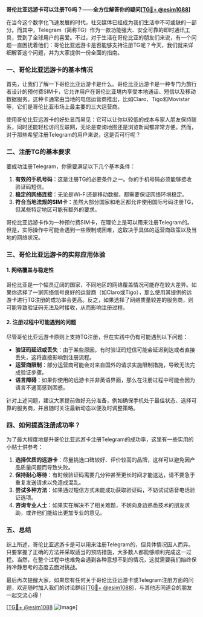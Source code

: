 **哥伦比亚远游卡可以注册TG吗？——全方位解答你的疑问[[TG💪+ @esim1088](https://t.me/s/esim1088)]**

在当今这个数字化飞速发展的时代，社交媒体已经成为我们生活中不可或缺的一部分。而其中，Telegram（简称TG）作为一款功能强大、安全可靠的即时通讯工具，受到了全球用户的喜爱。不过，对于生活在哥伦比亚的朋友们来说，有一个问题一直困扰着他们：哥伦比亚远游卡是否能够支持注册TG呢？今天，我们就来详细解答这个问题，并为大家提供一份全面的指南。

### 一、哥伦比亚远游卡的基本情况

首先，让我们了解一下哥伦比亚远游卡是什么。哥伦比亚远游卡是一种专门为旅行者设计的预付费SIM卡，它允许用户在哥伦比亚境内享受本地通话、短信以及移动数据服务。这种卡通常由当地的电信运营商推出，比如Claro、Tigo和Movistar等，它们是哥伦比亚市场上最主要的三大运营商。

使用哥伦比亚远游卡的好处显而易见：它可以让你以较低的成本与家人朋友保持联系，同时还能轻松访问互联网，无论是查询地图还是浏览新闻都非常方便。然而，对于那些希望注册Telegram的用户来说，这是否可行呢？

### 二、注册TG的基本要求

要成功注册Telegram，你需要满足以下几个基本条件：

1. **有效的手机号码**：这是注册TG的必要条件之一。你的手机号码必须能够接收验证码短信。
2. **稳定的网络连接**：无论是Wi-Fi还是移动数据，都需要保证网络环境稳定。
3. **符合当地法规的SIM卡**：虽然大部分国家和地区都允许使用国际号码注册TG，但某些特定地区可能有额外的要求。

哥伦比亚远游卡作为一种预付费SIM卡，在理论上是可以用来注册Telegram的。但是，实际操作中可能会遇到一些限制或困难，这取决于具体的运营商政策以及当地的网络状况。

### 三、哥伦比亚远游卡的实际应用体验

#### 1. 网络覆盖与稳定性

哥伦比亚是一个幅员辽阔的国家，不同地区的网络覆盖情况可能存在较大差异。如果你选择了一家网络信号良好的运营商（如Claro或Tigo），那么使用其提供的远游卡进行TG注册的成功率会更高。反之，如果选择了网络质量较差的服务商，则可能导致验证码无法及时接收，从而影响注册过程。

#### 2. 注册过程中可能遇到的问题

尽管哥伦比亚远游卡原则上支持TG注册，但在实践中仍有可能遇到以下问题：

- **验证码延迟或丢失**：由于某些原因，有时验证码短信可能会延迟到达或者直接丢失，这将直接影响到注册流程。
- **运营商限制**：部分运营商可能会对来自国外的请求实施限制措施，导致无法完成验证步骤。
- **语言障碍**：如果你使用的远游卡并非英语界面，那么在注册过程中可能会因为语言不通而感到困惑。

针对上述问题，建议大家提前做好充分准备，例如确保手机处于最佳状态、选择可靠的服务商，并且随时关注最新动态以便及时调整策略。

### 四、如何提高注册成功率？

为了最大程度地提升哥伦比亚远游卡注册Telegram的成功率，这里有一些实用的小贴士供参考：

1. **选择优质的远游卡**：尽量挑选口碑较好、评价较高的品牌，这样可以避免因产品质量问题而导致失败。
2. **保持耐心等待**：有时候验证码需要几分钟甚至更长时间才能送达，请不要急于重复发送请求以免造成混乱。
3. **尝试多种方法**：如果通过短信方式未能成功获取验证码，不妨试试语音电话验证选项。
4. **咨询专业人士**：如果实在解决不了相关难题，不妨向身边熟悉技术的朋友求助，或许他们能给出更加专业的意见。

### 五、总结

综上所述，哥伦比亚远游卡是可以用来注册Telegram的，但具体情况因人而异。只要掌握了正确的方法并采取适当的预防措施，大多数人都能够顺利完成这一过程。当然，在整个过程中也难免会遇到各种意想不到的情况，这就需要我们始终保持冷静思考的态度去面对挑战。

最后再次提醒大家，如果您有任何关于哥伦比亚远游卡或Telegram注册方面的问题，欢迎随时加入我们的讨论群组[[TG💪+ @esim1088](https://t.me/s/esim1088)]，与其他志同道合的朋友一起交流心得！

[[TG💪+ @esim1088](https://t.me/s/esim1088) ![Image](https://i.postimg.cc/4NQfJmqS/Snipaste-2025-05-13-00-14-12.png)]
